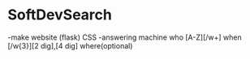 SoftDevSearch
=============
-make website (flask)
      CSS
-answering machine
	   who [A-Z][/w+]
	   when [/w{3}][2 dig],[4 dig]
	   where(optional)
	   